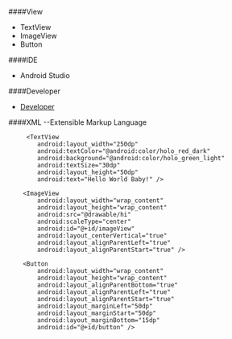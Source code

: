 
####View
  * TextView    
  * ImageView
  * Button
 
####IDE
  * Android Studio
  
####Developer
  * [Developer](https://developer.android.com/reference/packages.html )
  
####XML --Extensible Markup Language
```
     <TextView
        android:layout_width="250dp"
        android:textColor="@android:color/holo_red_dark"
        android:background="@android:color/holo_green_light"
        android:textSize="30dp"
        android:layout_height="50dp"
        android:text="Hello World Baby!" />

    <ImageView
        android:layout_width="wrap_content"
        android:layout_height="wrap_content" 
        android:src="@drawable/hi"
        android:scaleType="center"
        android:id="@+id/imageView"
        android:layout_centerVertical="true"
        android:layout_alignParentLeft="true"
        android:layout_alignParentStart="true" />

    <Button
        android:layout_width="wrap_content"
        android:layout_height="wrap_content"
        android:layout_alignParentBottom="true"
        android:layout_alignParentLeft="true"
        android:layout_alignParentStart="true"
        android:layout_marginLeft="50dp"
        android:layout_marginStart="50dp"
        android:layout_marginBottom="15dp"
        android:id="@+id/button" />
 ```      
 

 
    
  
